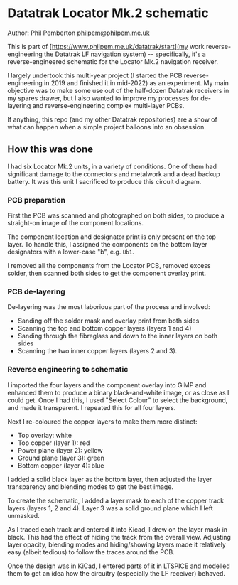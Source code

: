 # Datatrak Locator Mk.2 schematic

Author: Phil Pemberton <philpem@philpem.me.uk>

This is part of [https://www.philpem.me.uk/datatrak/start](my work reverse-engineering the Datatrak LF navigation system) -- specifically, it's a reverse-engineered schematic for the Locator Mk.2 navigation receiver.

I largely undertook this multi-year project (I started the PCB reverse-engineering in 2019 and finished it in mid-2022) as an experiment. My main objective was to make some use out of the half-dozen Datatrak receivers in my spares drawer, but I also wanted to improve my processes for de-layering and reverse-engineering complex multi-layer PCBs.

If anything, this repo (and my other Datatrak repositories) are a show of what can happen when a simple project balloons into an obsession.


## How this was done

I had six Locator Mk.2 units, in a variety of conditions. One of them had significant damage to the connectors and metalwork and a dead backup battery. It was this unit I sacrificed to produce this circuit diagram.

### PCB preparation

First the PCB was scanned and photographed on both sides, to produce a straight-on image of the component locations.

The component location and designator print is only present on the top layer. To handle this, I assigned the components on the bottom layer designators with a lower-case "b", e.g. `Ub1`.

I removed all the components from the Locator PCB, removed excess solder, then scanned both sides to get the component overlay print.

### PCB de-layering

De-layering was the most laborious part of the process and involved:

  - Sanding off the solder mask and overlay print from both sides
  - Scanning the top and bottom copper layers (layers 1 and 4)
  - Sanding through the fibreglass and down to the inner layers on both sides
  - Scanning the two inner copper layers (layers 2 and 3).

### Reverse engineering to schematic

I imported the four layers and the component overlay into GIMP and enhanced them to produce a binary black-and-white image, or as close as I could get. Once I had this, I used "Select Colour" to select the background, and made it transparent. I repeated this for all four layers.

Next I re-coloured the copper layers to make them more distinct:

  - Top overlay: white
  - Top copper (layer 1): red
  - Power plane (layer 2): yellow
  - Ground plane (layer 3): green
  - Bottom copper (layer 4): blue

I added a solid black layer as the bottom layer, then adjusted the layer transparency and blending modes to get the best image.

To create the schematic, I added a layer mask to each of the copper track layers (layers 1, 2 and 4). Layer 3 was a solid ground plane which I left unmasked.

As I traced each track and entered it into Kicad, I drew on the layer mask in black. This had the effect of hiding the track from the overall view. Adjusting layer opacity, blending modes and hiding/showing layers made it relatively easy (albeit tedious) to follow the traces around the PCB.

Once the design was in KiCad, I entered parts of it in LTSPICE and modelled them to get an idea how the circuitry (especially the LF receiver) behaved.


